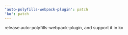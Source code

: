 ```yaml
---
'auto-polyfills-webpack-plugin': patch
'ko': patch
---
```


release auto-polyfills-webpack-plugin, and support it in ko
